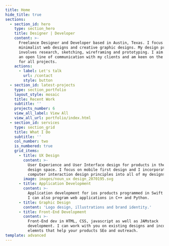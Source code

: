 ```yaml
---
title: Home
hide_title: true
sections:
  - section_id: hero
    type: section_hero
    title: Designer | Developer
    content: >-
      Freelance Designer and Developer based in Austin, Texas. I focus on
      minimalist web designs and creative graphic designs. My design process
      involves research, sketching, wireframing and prototyping. I aim to create
      an open line of communication with my clients and am keen on the details
      for all projects.
    actions:
      - label: Let's talk
        url: /contact
        style: button
  - section_id: latest-projects
    type: section_portfolio
    layout_style: mosaic
    title: Recent Work
    subtitle: ''
    projects_number: 6
    view_all_label: View All
    view_all_url: portfolio/index.html
  - section_id: services
    type: section_grid
    title: What I Do
    subtitle: ''
    col_number: two
    is_numbered: true
    grid_items:
      - title: UX Design
        content: >-
          User Experience and User Interface design for products in the social
          design space. I focus on mobile first design and I incorporate human
          computer interaction design principles into all of my designs.
        image: images/noun_ux design_2070195.svg
      - title: Application Development
        content: >-
          Application development for ios products programmed in Swift language.
          I can also program web applications in C++ and Python.
      - title: Graphic Design
        content: 'Logo design, illustrations and brand identity.'
      - title: Front-End Development
        content: >-
          Front-End dev in HTML, CSS, javascript as well as JAMstack
          development. I can work with you on existing designs and incorporate
          elemnts that help your products SEo and outreach.
template: advanced
---
```

